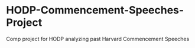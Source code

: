 # HODP-Commencement-Speeches-Project
Comp project for HODP analyzing past Harvard Commencement Speeches
